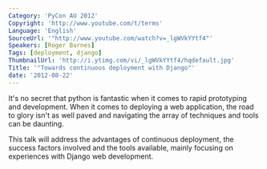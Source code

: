 ```yaml
---
Category: 'PyCon AU 2012'
Copyright: 'http://www.youtube.com/t/terms'
Language: 'English'
SourceUrl: '"http://www.youtube.com/watch?v=_lgWVkYYtf4"'
Speakers: [Roger Barnes]
Tags: [deployment, django]
ThumbnailUrl: 'http://i.ytimg.com/vi/_lgWVkYYtf4/hqdefault.jpg'
Title: '"Towards continuous deployment with Django"'
date: '2012-08-22'
---
```

It's no secret that python is fantastic when it comes to rapid prototyping and
development. When it comes to deploying a web application, the road to glory
isn't as well paved and navigating the array of techniques and tools can be
daunting.

This talk will address the advantages of continuous deployment, the success
factors involved and the tools available, mainly focusing on experiences with
Django web development.

